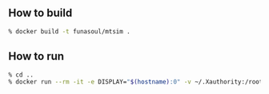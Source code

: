 ## How to build
```sh
% docker build -t funasoul/mtsim .
```

## How to run
```sh
% cd ..
% docker run --rm -it -e DISPLAY="$(hostname):0" -v ~/.Xauthority:/root/.Xauthority -v $PWD:/root/mtsim funasoul/mtsim
```
